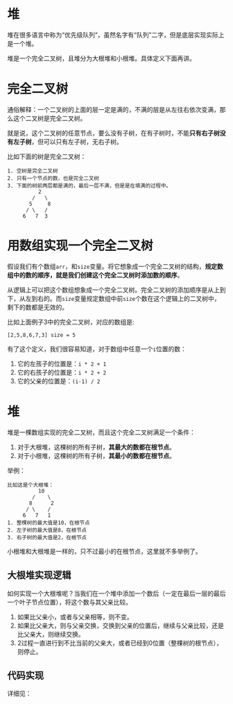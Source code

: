 # 堆
堆在很多语言中称为“优先级队列”，虽然名字有“队列”二字，但是底层实现实际上是一个堆。

堆是一个完全二叉树，且堆分为大根堆和小根堆。具体定义下面再讲。

# 完全二叉树
通俗解释：一个二叉树的上面的层一定是满的，不满的层是从左往右依次变满，那么这个二叉树是完全二叉树。

就是说，这个二叉树的任意节点，要么没有子树，在有子树时，不能**只有右子树没有左子树**，但可以只有左子树，无右子树。

比如下面的树是完全二叉树：
```
1. 空树是完全二叉树
2. 只有一个节点的数，也是完全二叉树
3. 下面的树前两层都是满的，最后一层不满，但是是在填满的过程中。
          2
        /   \
       5     8
      / \   /
     6   7  3
```

# 用数组实现一个完全二叉树
假设我们有个数组`arr`，和`size`变量。将它想象成一个完全二叉树的结构，**规定数组中的数的顺序，就是我们创建这个完全二叉树时添加数的顺序**。

从逻辑上可以把这个数组想象成一个完全二叉树。完全二叉树的添加顺序是从上到下，从左到右的。而`size`变量规定数组中前`size`个数在这个逻辑上的二叉树中，剩下的数都是无效的。

比如上面例子3中的完全二叉树，对应的数组是:
```
[2,5,8,6,7,3] size = 5
```
有了这个定义，我们很容易知道，对于数组中任意一个`i`位置的数：
1. 它的左孩子的位置是：`i * 2 + 1`
2. 它的右孩子的位置是：`i * 2 + 2`
3. 它的父亲的位置是：`(i-1) / 2`

# 堆
堆是一棵数组实现的完全二叉树，而且这个完全二叉树满足一个条件：
1. 对于大根堆，这棵树的所有子树，**其最大的数都在根节点**。
2. 对于小根堆，这棵树的所有子树，**其最小的数都在根节点**。

举例：
```
比如这是个大根堆：
          10
        /    \
       8      2
      / \    /
     6   7   1
1. 整棵树的最大值是10，在根节点
2. 左子树的最大值是8，在根节点
3. 右子树的最大值是2，在根节点
```
小根堆和大根堆是一样的，只不过最小的在根节点，这里就不多举例了。

## 大根堆实现逻辑
如何实现一个大根堆呢？当我们在一个堆中添加一个数后（一定在最后一层的最后一个叶子节点位置），将这个数与其父亲比较。
1. 如果比父亲小，或者与父亲相等，则不变。
2. 如果比父亲大，则与父亲交换，交换到父亲的位置后，继续与父亲比较，还是比父亲大，则继续交换。
3. 2过程一直进行到不比当前的父亲大，或者已经到0位置（整棵树的根节点），则停止。

## 代码实现
详细见：



